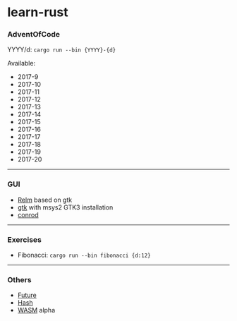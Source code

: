 # learn-rust


### AdventOfCode

YYYY/d: `cargo run --bin {YYYY}-{d}`

Available:
- 2017-9
- 2017-10
- 2017-11
- 2017-12
- 2017-13
- 2017-14
- 2017-15
- 2017-16
- 2017-17
- 2017-18
- 2017-19
- 2017-20

---

### GUI

- [Relm](https://github.com/antoyo/relm) based on gtk
- [gtk](https://gtk-rs.org/) with msys2 GTK3 installation
- [conrod](https://github.com/PistonDevelopers/conrod)

---

### Exercises

- Fibonacci: `cargo run --bin fibonacci {d:12}`

---

### Others

- [Future](https://github.com/msyfls123/learn-rust/tree/future)
- [Hash](https://github.com/msyfls123/learn-rust/tree/hash)
- [WASM](https://github.com/msyfls123/learn-rust/tree/wasm) alpha
